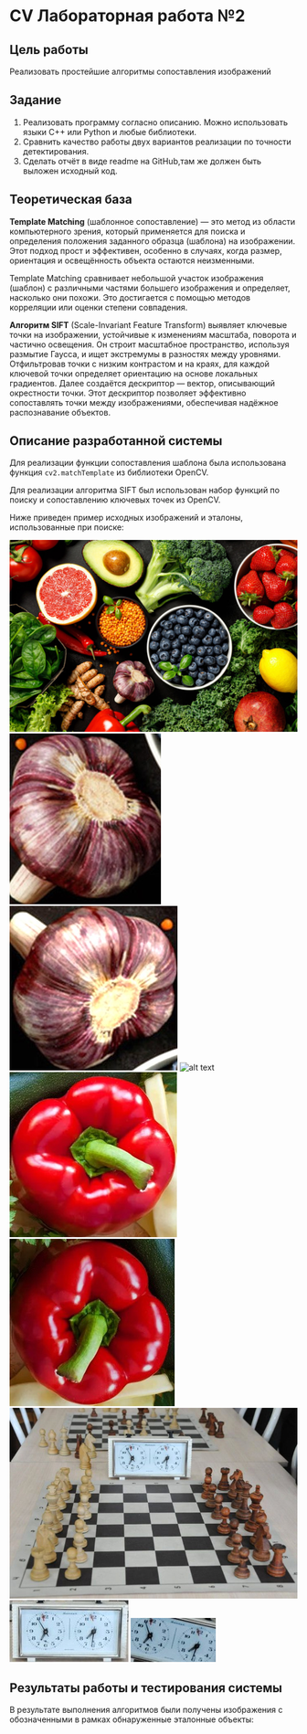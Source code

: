 # CV Лабораторная работа №2
## Цель работы
Реализовать простейшие алгоритмы сопоставления изображений
## Задание
1. Реализовать программу согласно описанию. Можно использовать языки C++ или Python и любые библиотеки.
2. Сравнить качество работы двух вариантов реализации по точности детектирования.
3. Сделать отчёт в виде readme на GitHub,там же должен быть выложен исходный код.
## Теоретическая база
<b>Template Matching</b> (шаблонное сопоставление) — это метод из области компьютерного зрения, который применяется для поиска и определения положения заданного образца (шаблона) на изображении. Этот подход прост и эффективен, особенно в случаях, когда размер, ориентация и освещённость объекта остаются неизменными.

Template Matching сравнивает небольшой участок изображения (шаблон) с различными частями большего изображения и определяет, насколько они похожи. Это достигается с помощью методов корреляции или оценки степени совпадения.

<b>Алгоритм SIFT</b> (Scale-Invariant Feature Transform) выявляет ключевые точки на изображении, устойчивые к изменениям масштаба, поворота и частично освещения. Он строит масштабное пространство, используя размытие Гаусса, и ищет экстремумы в разностях между уровнями. Отфильтровав точки с низким контрастом и на краях, для каждой ключевой точки определяет ориентацию на основе локальных градиентов. Далее создаётся дескриптор — вектор, описывающий окрестности точки. Этот дескриптор позволяет эффективно сопоставлять точки между изображениями, обеспечивая надёжное распознавание объектов.

## Описание разработанной системы
Для реализации функции сопоставления шаблона была использована функция ```cv2.matchTemplate``` из библиотеки OpenCV.

Для реализации алгоритма SIFT был использован набор функций по поиску и сопоставлению ключевых точек из OpenCV.

Ниже приведен пример исходных изображений и эталоны, использованные при поиске:

![alt text](https://github.com/Okoyaki/CV-Lab2/blob/24a52a2084a045c0af6055c0f15c0bcb113fd38d/data/orig/images/img1.jpg)
![alt text](https://github.com/Okoyaki/CV-Lab2/blob/24a52a2084a045c0af6055c0f15c0bcb113fd38d/data/orig/templates/img1.jpg)
![alt text](https://github.com/Okoyaki/CV-Lab2/blob/24a52a2084a045c0af6055c0f15c0bcb113fd38d/data/orig/templates_add/img1.jpg)
![alt text](https://github.com/Okoyaki/CV-Lab2/blob/24a52a2084a045c0af6055c0f15c0bcb113fd38d/data/orig/images/img2.jpg)
![alt text](https://github.com/Okoyaki/CV-Lab2/blob/24a52a2084a045c0af6055c0f15c0bcb113fd38d/data/orig/templates/img2.jpg)
![alt text](https://github.com/Okoyaki/CV-Lab2/blob/24a52a2084a045c0af6055c0f15c0bcb113fd38d/data/orig/templates_add/img2.jpg)
![alt text](https://github.com/Okoyaki/CV-Lab2/blob/24a52a2084a045c0af6055c0f15c0bcb113fd38d/data/orig/images/img3.jpg)
![alt text](https://github.com/Okoyaki/CV-Lab2/blob/24a52a2084a045c0af6055c0f15c0bcb113fd38d/data/orig/templates/img3.jpg)
![alt text](https://github.com/Okoyaki/CV-Lab2/blob/24a52a2084a045c0af6055c0f15c0bcb113fd38d/data/orig/templates_add/img3.jpg)

## Результаты работы и тестирования системы
В результате выполнения алгоритмов были получены изображения с обозначенными в рамках обнаруженные эталонные объекты:

